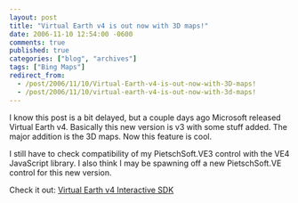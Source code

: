 ```yaml
---
layout: post
title: "Virtual Earth v4 is out now with 3D maps!"
date: 2006-11-10 12:54:00 -0600
comments: true
published: true
categories: ["blog", "archives"]
tags: ["Bing Maps"]
redirect_from: 
  - /post/2006/11/10/Virtual-Earth-v4-is-out-now-with-3D-maps!
  - /post/2006/11/10/virtual-earth-v4-is-out-now-with-3d-maps!
---
```

<!-- more -->
<p>
I know this post is a bit delayed, but a couple days ago Microsoft released Virtual Earth v4. Basically this new version is v3 with some stuff added. The major addition is the 3D maps. Now this feature is cool.
</p>
<p>
I still have to check compatibility of my PietschSoft.VE3 control with the VE4 JavaScript library. I also think I may be spawning off a new PietschSoft.VE control for this new version.
</p>
<p>
Check it out: <a href="http://dev.live.com/virtualearth/sdk/">Virtual Earth v4&nbsp;Interactive SDK</a>
</p>
